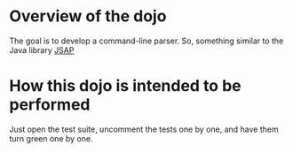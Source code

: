 Overview of the dojo
====================

The goal is to develop a command-line parser. So, something similar to the Java library [JSAP](https://www.martiansoftware.com/jsap/)


How this dojo is intended to be performed
==========================================

Just open the test suite, uncomment the tests one by one, and have them turn green one by one.
